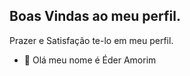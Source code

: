 ## Boas Vindas ao meu perfil.

Prazer e Satisfação te-lo em meu perfil.

- 👋 Olá meu nome é Éder Amorim
